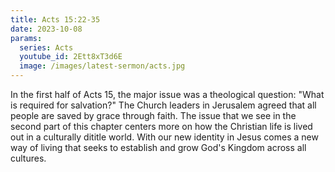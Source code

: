 ```yaml
---
title: Acts 15:22-35
date: 2023-10-08
params:
  series: Acts
  youtube_id: 2Ett8xT3d6E
  image: /images/latest-sermon/acts.jpg
---
```

In the first half of Acts 15, the major issue was a theological question: "What is required for salvation?" The Church leaders in Jerusalem agreed that all people are saved by grace through faith. The issue that we see in the second part of this chapter centers more on how the Christian life is lived out in a culturally dititle world. With our new identity in Jesus comes a new way of living that seeks to establish and grow God's Kingdom across all cultures.
